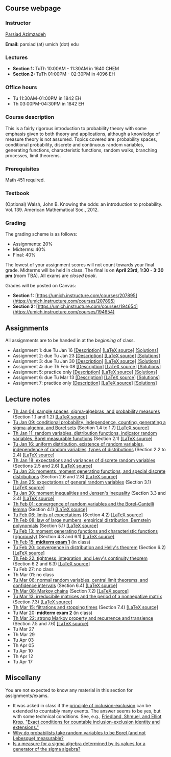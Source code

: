 ## Course webpage

### Instructor

[Parsiad Azimzadeh](http://parsiad.ca)

**Email:** parsiad (at) umich (dot) edu

### Lectures

* **Section 1:** TuTh 10:00AM - 11:30AM in 1640 CHEM
* **Section 2:** TuTh 01:00PM - 02:30PM in 4096 EH

### Office hours

* Tu 11:30AM-01:00PM in 1842 EH
* Th 03:00PM-04:30PM in 1842 EH

### Course description

This is a fairly rigorous introduction to probability theory with some emphasis given to both theory and applications, although a knowledge of measure theory is not assumed. Topics covered are: probability spaces, conditional probability, discrete and continuous random variables, generating functions, characteristic functions, random walks, branching processes, limit theorems.

### Prerequisites

Math 451 required.

### Textbook

(Optional) Walsh, John B. Knowing the odds: an introduction to probability. Vol. 139. American Mathematical Soc., 2012.

### Grading

The grading scheme is as follows:

* Assignments: 20%
* Midterms: 40%
* Final: 40%

The lowest of your assignment scores will not count towards your final grade. Midterms will be held in class. The final is on **April 23rd, 1:30 - 3:30 pm** (room TBA). All exams are *closed book*.

Grades will be posted on Canvas:

* **Section 1:** [https://umich.instructure.com/courses/207895](https://umich.instructure.com/courses/207895)
* **Section 2:** [https://umich.instructure.com/courses/194654](https://umich.instructure.com/courses/194654)

## Assignments

All assignments are to be handed in at the *beginning* of class.

* Assignment 1: due Tu Jan 16 [\[Description\]](assignment1.pdf) [\[LaTeX source\]](assignment1.tex) [\[Solutions\]](solutions1.pdf)
* Assignment 2: due Tu Jan 23 [\[Description\]](assignment2.pdf) [\[LaTeX source\]](assignment2.tex) [\[Solutions\]](solutions2.pdf)
* Assignment 3: due Tu Jan 30 [\[Description\]](assignment3.pdf) [\[LaTeX source\]](assignment3.tex) [\[Solutions\]](solutions3.pdf)
* Assignment 4: due Th Feb 08 [\[Description\]](assignment4.pdf) [\[LaTeX source\]](assignment4.tex) [\[Solutions\]](solutions4.pdf)
* Assignment 5: practice only [\[Description\]](assignment5.pdf) [\[LaTeX source\]](assignment5.tex) [\[Solutions\]](solutions5.pdf)
* Assignment 6: due Tu Mar 13 [\[Description\]](assignment6.pdf) [\[LaTeX source\]](assignment6.tex) [\[Solutions\]](solutions6.pdf)
* Assignment 7: practice only [\[Description\]](assignment7.pdf) [\[LaTeX source\]](assignment7.tex) [\[Solutions\]](solutions7.pdf)

## Lecture notes

* [Th Jan 04: sample spaces, sigma-algebras, and probability measures](lecture1.pdf) (Section 1.1 and 1.2) [\[LaTeX source\]](lecture1.tex)
* [Tu Jan 09: conditional probability, independence, counting, generating a sigma-algebra, and Borel sets](lecture2.pdf) (Section 1.4 to 1.7) [\[LaTeX source\]](lecture2.tex)
* [Th Jan 11: random variables, distribution functions, indicator random variables, Borel measurable functions](lecture3.pdf) (Section 2.1) [\[LaTeX source\]](lecture3.tex)
* [Tu Jan 16: uniform distribution, existence of random variables, independence of random variables, types of distributions](lecture4.pdf) (Section 2.2 to 2.4) [\[LaTeX source\]](lecture4.tex)
* [Th Jan 18: expectations and variances of discrete random variables](lecture5.pdf) (Sections 2.5 and 2.6) [\[LaTeX source\]](lecture5.tex)
* [Tu Jan 23: moments, moment generating functions, and special discrete distributions](lecture6.pdf) (Section 2.6 and 2.8) [\[LaTeX source\]](lecture6.tex)
* [Th Jan 25: expectations of general random variables](lecture7.pdf) (Section 3.1) [\[LaTeX source\]](lecture7.tex)
* [Tu Jan 30: moment inequalities and Jensen's inequality](lecture8.pdf) (Section 3.3 and 3.4) [\[LaTeX source\]](lecture8.tex)
* [Th Feb 01: convergence of random variables and the Borel-Cantelli lemma](lecture9.pdf) (Section 4.1) [\[LaTeX source\]](lecture9.tex)
* [Tu Feb 06: limits of expectations](lecture10.pdf) (Section 4.2) [\[LaTeX source\]](lecture10.tex)
* [Th Feb 08: law of large numbers, empirical distribution, Bernstein polynomials](lecture11.pdf) (Section 5.1) [\[LaTeX source\]](lecture11.tex)
* [Tu Feb 13: moment generating functions and characteristic functions (rigorously)](lecture12.pdf) (Section 4.3 and 6.1) [\[LaTeX source\]](lecture12.tex)
* [Th Feb 15: **midterm exam 1**](midterm1.pdf) (in class)
* [Tu Feb 20: convergence in distribution and Helly's theorem](lecture13.pdf) (Section 6.2) [\[LaTeX source\]](lecture13.tex)
* [Th Feb 22: tightness, integration, and Levy's continuity theorem](lecture14.pdf) (Section 6.2 and 6.3) [\[LaTeX source\]](lecture14.tex)
* Tu Feb 27: no class
* Th Mar 01: no class
* [Tu Mar 06: normal random variables, central limit theorems, and confidence intervals](lecture15.pdf) (Section 6.4) [\[LaTeX source\]](lecture15.tex)
* [Th Mar 08: Markov chains](lecture16.pdf) (Section 7.2) [\[LaTeX source\]](lecture16.tex)
* [Tu Mar 13: irreducibile matrices and the period of a nonnegative matrix](lecture17.pdf) (Section 7.3) [\[LaTeX source\]](lecture17.tex)
* [Th Mar 15: filtrations and stopping times](lecture18.pdf) (Section 7.4) [\[LaTeX source\]](lecture18.tex)
* Tu Mar 20: **midterm exam 2** (in class)
* [Th Mar 22: strong Markov property and recurrence and transience](lecture19.pdf) (Section 7.5 and 7.6) [\[LaTeX source\]](lecture19.tex)
* Tu Mar 27
* Th Mar 29
* Tu Apr 03
* Th Apr 05
* Tu Apr 10
* Th Apr 12
* Tu Apr 17

## Miscellany

You are not expected to know any material in this section for assignments/exams.

* It was asked in class if the [principle of inclusion-exclusion](https://en.wikipedia.org/wiki/Inclusion%E2%80%93exclusion_principle) can be extended to countably many events. The answer seems to be yes, but with some technical conditions. See, e.g., [Friedland, Shmuel, and Elliot Krop. "Exact conditions for countable inclusion-exclusion identity and extensions."](https://arxiv.org/abs/math/0602035)
* [Why do probabilists take random variables to be Borel (and not Lebesgue) measurable?](https://mathoverflow.net/questions/31603/why-do-probabilists-take-random-variables-to-be-borel-and-not-lebesgue-measura)
* [Is a measure for a sigma algebra determined by its values for a generator of the sigma algebra?](https://math.stackexchange.com/questions/90491/is-a-measure-for-a-sigma-algebra-determined-by-its-values-for-a-generator-of-the)
